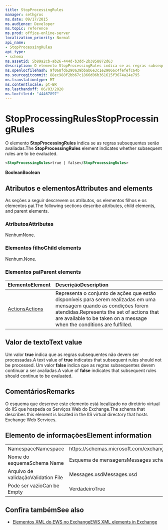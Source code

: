 ```yaml
---
title: StopProcessingRules
manager: sethgros
ms.date: 09/17/2015
ms.audience: Developer
ms.topic: reference
ms.prod: office-online-server
localization_priority: Normal
api_name:
- StopProcessingRules
api_type:
- schema
ms.assetid: 5b89a2cb-ab26-444d-b3dd-2b3858872d63
description: O elemento StopProcessingRules indica se as regras subsequentes serão avaliadas.
ms.openlocfilehash: 9f068fd6290a39bbab6e3c1e29066c4fefefc64b
ms.sourcegitcommit: 88ec988f2bb67c1866d06b361615f3674a24e795
ms.translationtype: MT
ms.contentlocale: pt-BR
ms.lasthandoff: 06/03/2020
ms.locfileid: "44467897"
---
```

# <a name="stopprocessingrules"></a><span data-ttu-id="f161d-103">StopProcessingRules</span><span class="sxs-lookup"><span data-stu-id="f161d-103">StopProcessingRules</span></span>

<span data-ttu-id="f161d-104">O elemento **StopProcessingRules** indica se as regras subsequentes serão avaliadas.</span><span class="sxs-lookup"><span data-stu-id="f161d-104">The **StopProcessingRules** element indicates whether subsequent rules are to be evaluated.</span></span> 
  
```XML
<StopProcessingRules>true | false</StopProcessingRules>
```

 <span data-ttu-id="f161d-105">**Boolean**</span><span class="sxs-lookup"><span data-stu-id="f161d-105">**Boolean**</span></span>
## <a name="attributes-and-elements"></a><span data-ttu-id="f161d-106">Atributos e elementos</span><span class="sxs-lookup"><span data-stu-id="f161d-106">Attributes and elements</span></span>

<span data-ttu-id="f161d-107">As seções a seguir descrevem os atributos, os elementos filhos e os elementos pai.</span><span class="sxs-lookup"><span data-stu-id="f161d-107">The following sections describe attributes, child elements, and parent elements.</span></span>
  
### <a name="attributes"></a><span data-ttu-id="f161d-108">Atributos</span><span class="sxs-lookup"><span data-stu-id="f161d-108">Attributes</span></span>

<span data-ttu-id="f161d-109">Nenhum</span><span class="sxs-lookup"><span data-stu-id="f161d-109">None.</span></span>
  
### <a name="child-elements"></a><span data-ttu-id="f161d-110">Elementos filho</span><span class="sxs-lookup"><span data-stu-id="f161d-110">Child elements</span></span>

<span data-ttu-id="f161d-111">Nenhum.</span><span class="sxs-lookup"><span data-stu-id="f161d-111">None.</span></span>
  
### <a name="parent-elements"></a><span data-ttu-id="f161d-112">Elementos pai</span><span class="sxs-lookup"><span data-stu-id="f161d-112">Parent elements</span></span>

|<span data-ttu-id="f161d-113">**Elemento**</span><span class="sxs-lookup"><span data-stu-id="f161d-113">**Element**</span></span>|<span data-ttu-id="f161d-114">**Descrição**</span><span class="sxs-lookup"><span data-stu-id="f161d-114">**Description**</span></span>|
|:-----|:-----|
|[<span data-ttu-id="f161d-115">Actions</span><span class="sxs-lookup"><span data-stu-id="f161d-115">Actions</span></span>](actions.md) <br/> |<span data-ttu-id="f161d-116">Representa o conjunto de ações que estão disponíveis para serem realizadas em uma mensagem quando as condições forem atendidas.</span><span class="sxs-lookup"><span data-stu-id="f161d-116">Represents the set of actions that are available to be taken on a message when the conditions are fulfilled.</span></span>  <br/> |
   
## <a name="text-value"></a><span data-ttu-id="f161d-117">Valor de texto</span><span class="sxs-lookup"><span data-stu-id="f161d-117">Text value</span></span>

<span data-ttu-id="f161d-118">Um valor **true** indica que as regras subsequentes não devem ser processadas.</span><span class="sxs-lookup"><span data-stu-id="f161d-118">A text value of **true** indicates that subsequent rules should not be processed.</span></span> <span data-ttu-id="f161d-119">Um valor **false** indica que as regras subsequentes devem continuar a ser avaliadas.</span><span class="sxs-lookup"><span data-stu-id="f161d-119">A value of **false** indicates that subsequent rules should continue to be evaluated.</span></span> 
  
## <a name="remarks"></a><span data-ttu-id="f161d-120">Comentários</span><span class="sxs-lookup"><span data-stu-id="f161d-120">Remarks</span></span>

<span data-ttu-id="f161d-121">O esquema que descreve este elemento está localizado no diretório virtual do IIS que hospeda os Serviços Web do Exchange.</span><span class="sxs-lookup"><span data-stu-id="f161d-121">The schema that describes this element is located in the IIS virtual directory that hosts Exchange Web Services.</span></span>
  
## <a name="element-information"></a><span data-ttu-id="f161d-122">Elemento de informações</span><span class="sxs-lookup"><span data-stu-id="f161d-122">Element information</span></span>

|||
|:-----|:-----|
|<span data-ttu-id="f161d-123">Namespace</span><span class="sxs-lookup"><span data-stu-id="f161d-123">Namespace</span></span>  <br/> |https://schemas.microsoft.com/exchange/services/2006/messages  <br/> |
|<span data-ttu-id="f161d-124">Nome do esquema</span><span class="sxs-lookup"><span data-stu-id="f161d-124">Schema Name</span></span>  <br/> |<span data-ttu-id="f161d-125">Esquema de mensagens</span><span class="sxs-lookup"><span data-stu-id="f161d-125">Messages schema</span></span>  <br/> |
|<span data-ttu-id="f161d-126">Arquivo de validação</span><span class="sxs-lookup"><span data-stu-id="f161d-126">Validation File</span></span>  <br/> |<span data-ttu-id="f161d-127">Messages.xsd</span><span class="sxs-lookup"><span data-stu-id="f161d-127">Messages.xsd</span></span>  <br/> |
|<span data-ttu-id="f161d-128">Pode ser vazio</span><span class="sxs-lookup"><span data-stu-id="f161d-128">Can be Empty</span></span>  <br/> |<span data-ttu-id="f161d-129">Verdadeiro</span><span class="sxs-lookup"><span data-stu-id="f161d-129">True</span></span>  <br/> |
   
## <a name="see-also"></a><span data-ttu-id="f161d-130">Confira também</span><span class="sxs-lookup"><span data-stu-id="f161d-130">See also</span></span>



- [<span data-ttu-id="f161d-131">Elementos XML do EWS no Exchange</span><span class="sxs-lookup"><span data-stu-id="f161d-131">EWS XML elements in Exchange</span></span>](ews-xml-elements-in-exchange.md)

